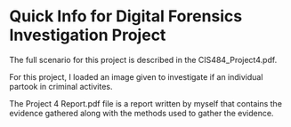 # Quick Info for Digital Forensics Investigation Project

The full scenario for this project is described in the CIS484_Project4.pdf.

For this project, I loaded an image given to investigate if an individual partook in criminal activites.

The Project 4 Report.pdf file is a report written by myself that contains the evidence gathered along with the methods used to gather the evidence.
